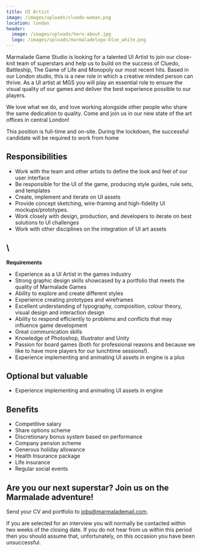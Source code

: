 ```yaml
---
title: UI Artist
image: /images/uploads/cluedo-woman.png
location: london
header:
  image: /images/uploads/hero-about.jpg
  logo: /images/uploads/marmaladelogo-blue_white.png
---
```

Marmalade Game Studio is looking for a talented UI Artist to join our close-knit team of superstars and help us to build on the success of Cluedo, Battleship, The Game of Life and Monopoly our most recent hits. Based in our London studio, this is a new role in which a creative minded person can thrive. As a UI artist at MGS you will play an essential role to ensure the visual quality of our games and deliver the best experience possible to our players.

We love what we do, and love working alongside other people who share the same dedication to quality. Come and join us in our new state of the art offices in central London!

This position is full-time and on-site. During the lockdown, the successful candidate will be required to work from home

## **Responsibilities**

* Work with the team and other artists to define the look and feel of our user interface
* Be responsible for the UI of the game, producing style guides, rule sets, and templates
* Create, implement and iterate on UI assets
* Provide concept sketching, wire-framing and high-fidelity UI mockups/prototypes.
* Work closely with design, production, and developers to iterate on best solutions to UI challenges
* Work with other disciplines on the integration of UI art assets 

## \
**Requirements**

* Experience as a UI Artist in the games industry
* Strong graphic design skills showcased by a portfolio that meets the quality of Marmalade Games
* Ability to explore and create different styles
* Experience creating prototypes and wireframes
* Excellent understanding of typography, composition, colour theory, visual design and interaction design
* Ability to respond efficiently to problems and conflicts that may influence game development
* Great communication skills
* Knowledge of Photoshop, Illustrator and Unity
* Passion for board games (both for professional reasons and because we like to have more players for our lunchtime sessions!).
* Experience implementing and animating UI assets in engine is a plus



## **Optional but valuable**

* Experience implementing and animating UI assets in engine



## **Benefits**

* Competitive salary
* Share options scheme
* Discretionary bonus system based on performance
* Company pension scheme
* Generous holiday allowance
* Health Insurance package 
* Life insurance 
* Regular social events



## **Are you our next superstar? Join us on the Marmalade adventure!**

Send your CV and portfolio to jobs@marmalademail.com. 



If you are selected for an interview you will normally be contacted within two weeks of the closing date. If you do not hear from us within this period then you should assume that, unfortunately, on this occasion you have been unsuccessful.
